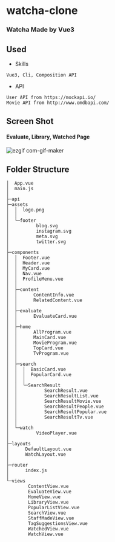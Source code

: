 # watcha-clone
### Watcha Made by Vue3 

## Used
- Skills
```
Vue3, Cli, Composition API
```
- API
```
User API from https://mockapi.io/
Movie API from http://www.omdbapi.com/

```

## Screen Shot
#### Evaluate, Library, Watched Page
![ezgif com-gif-maker](https://user-images.githubusercontent.com/55618626/184413375-0e370e0d-348b-44df-b260-f344495f6ea7.gif)


## Folder Structure 
```
│  App.vue
│  main.js
│
├─api
├─assets
│  │  logo.png
│  │
│  └─footer
│          blog.svg
│          instagram.svg
│          meta.svg
│          twitter.svg
│
├─components
│  │  Footer.vue
│  │  Header.vue
│  │  MyCard.vue
│  │  Nav.vue
│  │  ProfileMenu.vue
│  │
│  ├─content
│  │      ContentInfo.vue
│  │      RelatedContent.vue
│  │
│  ├─evaluate
│  │      EvaluateCard.vue
│  │
│  ├─home
│  │      AllProgram.vue
│  │      MainCard.vue
│  │      MovieProgram.vue
│  │      TopCard.vue
│  │      TvProgram.vue
│  │
│  ├─search
│  │  │  BasicCard.vue
│  │  │  PopularCard.vue
│  │  │
│  │  └─SearchResult
│  │          SearchResult.vue
│  │          SearchResultList.vue
│  │          SearchResultMovie.vue
│  │          SearchResultPeople.vue
│  │          SearchResultPopular.vue
│  │          SearchResultTv.vue
│  │
│  └─watch
│          VideoPlayer.vue
│
├─layouts
│      DefaultLayout.vue
│      WatchLayout.vue
│
├─router
│      index.js
│
└─views
        ContentView.vue
        EvaluateView.vue
        HomeView.vue
        LibraryView.vue
        PopularListView.vue
        SearchView.vue
        StaffMadeView.vue
        TagSuggestionsView.vue
        WatchedView.vue
        WatchView.vue
```

